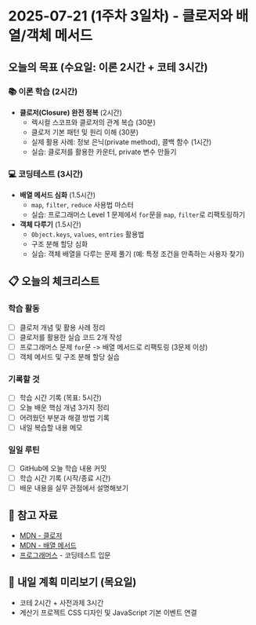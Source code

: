 # 2025-07-21 (1주차 3일차) - 클로저와 배열/객체 메서드

## 오늘의 목표 (수요일: 이론 2시간 + 코테 3시간)

### 📚 이론 학습 (2시간)

- **클로저(Closure) 완전 정복** (2시간)
  - 렉시컬 스코프와 클로저의 관계 복습 (30분)
  - 클로저 기본 패턴 및 원리 이해 (30분)
  - 실제 활용 사례: 정보 은닉(private method), 콜백 함수 (1시간)
  - 실습: 클로저를 활용한 카운터, private 변수 만들기

### 💻 코딩테스트 (3시간)

- **배열 메서드 심화** (1.5시간)
  - `map`, `filter`, `reduce` 사용법 마스터
  - 실습: 프로그래머스 Level 1 문제에서 `for`문을 `map`, `filter`로 리팩토링하기
- **객체 다루기** (1.5시간)
  - `Object.keys`, `values`, `entries` 활용법
  - 구조 분해 할당 심화
  - 실습: 객체 배열을 다루는 문제 풀기 (예: 특정 조건을 만족하는 사용자 찾기)

## 📋 오늘의 체크리스트

### 학습 활동

- [ ] 클로저 개념 및 활용 사례 정리
- [ ] 클로저를 활용한 실습 코드 2개 작성
- [ ] 프로그래머스 문제 `for`문 -> 배열 메서드로 리팩토링 (3문제 이상)
- [ ] 객체 메서드 및 구조 분해 할당 실습

### 기록할 것

- [ ] 학습 시간 기록 (목표: 5시간)
- [ ] 오늘 배운 핵심 개념 3가지 정리
- [ ] 어려웠던 부분과 해결 방법 기록
- [ ] 내일 복습할 내용 메모

### 일일 루틴

- [ ] GitHub에 오늘 학습 내용 커밋
- [ ] 학습 시간 기록 (시작/종료 시간)
- [ ] 배운 내용을 실무 관점에서 설명해보기

## 📝 참고 자료

- [MDN - 클로저](https://developer.mozilla.org/ko/docs/Web/JavaScript/Closures)
- [MDN - 배열 메서드](https://developer.mozilla.org/ko/docs/Web/JavaScript/Reference/Global_Objects/Array)
- [프로그래머스](https://programmers.co.kr/) - 코딩테스트 입문

## 🎯 내일 계획 미리보기 (목요일)

- 코테 2시간 + 사전과제 3시간
- 계산기 프로젝트 CSS 디자인 및 JavaScript 기본 이벤트 연결
